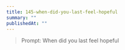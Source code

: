 ```yaml
---
title: 145-when-did-you-last-feel-hopeful
summary: ""
publishedAt: ""
---
```


> Prompt: When did you last feel hopeful

